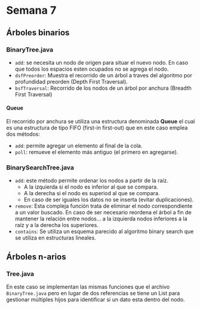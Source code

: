 # Semana 7
## Árboles binarios
### BinaryTree.java
- `add`: se necesita un nodo de origen para situar el nuevo nodo. En caso que todos los espacios esten ocupados no se agrega el nodo.
- `dsfPreorder`: Muestra el recorrido de un árbol a traves del algoritmo por profundidad preorden (Depth First Traversal).
- `bsfTraversal`: Recorrido de los nodos de un árbol por anchura (Breadth First Traversal)

#### Queue
El recorrido por anchura se utiliza una estructura denominada **Queue** el cual es una estructura de tipo FIFO (first-in first-out) que en este caso emplea dos métodos:
- `add`: permite agregar un elemento al final de la cola.
- `poll`: remueve el elemento más antiguo (el primero en agregarse).
### BinarySearchTree.java
- `add`: este método permite ordenar los nodos a partir de la raíz. 
  - A la izquierda si el nodo es inferior al que se compara.
  - A la derecha si el nodo es superiod al que se compara. 
  - En caso de ser iguales los datos no se inserta (evitar duplicaciones).
- `remove`: Esta compleja función trata de eliminar el nodo correspondiente a un valor buscado. En caso de ser necesario reordena el árbol a fin de mantener la relación entre nodos... a la izquierda nodos inferiores a la raíz y a la derecha los superiores.
- `contains`: Se utiliza un esquema parecido al algoritmo binary search que se utiliza en estructuras lineales. 
## Árboles n-arios
### Tree.java
En este caso se implementan las mismas funciones que el archivo `BinaryTree.java` pero en lugar de dos referencias se tiene un List para gestionar múltiples hijos para identificar si un dato esta dentro del nodo.